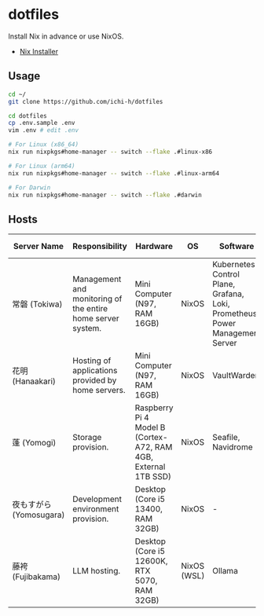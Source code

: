 # dotfiles

Install Nix in advance or use NixOS.

- [Nix Installer](https://github.com/DeterminateSystems/nix-installer)

## Usage

```sh
cd ~/
git clone https://github.com/ichi-h/dotfiles

cd dotfiles
cp .env.sample .env
vim .env # edit .env

# For Linux (x86_64)
nix run nixpkgs#home-manager -- switch --flake .#linux-x86

# For Linux (arm64)
nix run nixpkgs#home-manager -- switch --flake .#linux-arm64

# For Darwin
nix run nixpkgs#home-manager -- switch --flake .#darwin
```

## Hosts

| Server Name             | Responsibility                                              | Hardware                                                       | OS          | Software                                                                     | Kubernetes Role        |
| ----------------------- | ----------------------------------------------------------- | -------------------------------------------------------------- | ----------- | ---------------------------------------------------------------------------- | ---------------------- |
| 常磐 (Tokiwa)           | Management and monitoring of the entire home server system. | Mini Computer (N97, RAM 16GB)                                  | NixOS       | Kubernetes Control Plane, Grafana, Loki, Prometheus, Power Management Server | Control Plane + Worker |
| 花明 (Hanaakari)        | Hosting of applications provided by home servers.           | Mini Computer (N97, RAM 16GB)                                  | NixOS       | VaultWarden                                                                  | Worker                 |
| 蓬 (Yomogi)             | Storage provision.                                          | Raspberry Pi 4 Model B (Cortex-A72, RAM 4GB, External 1TB SSD) | NixOS       | Seafile, Navidrome                                                           | Worker                 |
| 夜もすがら (Yomosugara) | Development environment provision.                          | Desktop (Core i5 13400, RAM 32GB)                              | NixOS       | -                                                                            | Worker                 |
| 藤袴 (Fujibakama)       | LLM hosting.                                                | Desktop (Core i5 12600K, RTX 5070, RAM 32GB)                   | NixOS (WSL) | Ollama                                                                       | Worker                 |
